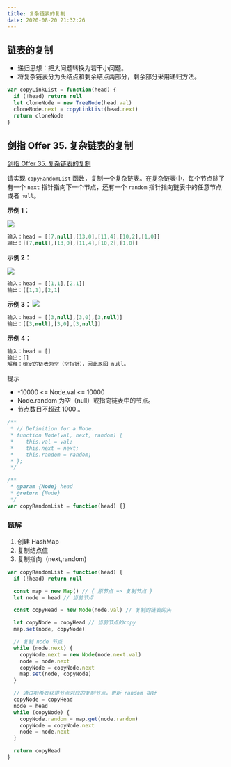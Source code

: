 ```yaml
---
title: 复杂链表的复制
date: 2020-08-20 21:32:26
---
```


## 链表的复制

- 递归思想：把大问题转换为若干小问题。
- 将复杂链表分为头结点和剩余结点两部分，剩余部分采用递归方法。

```js
var copyLinkList = function(head) {
  if (!head) return null
  let cloneNode = new TreeNode(head.val)
  cloneNode.next = copyLinkList(head.next)
  return cloneNode
}
```

## 剑指 Offer 35. 复杂链表的复制

[剑指 Offer 35. 复杂链表的复制](https://leetcode-cn.com/problems/fu-za-lian-biao-de-fu-zhi-lcof/)

请实现 `copyRandomList` 函数，复制一个复杂链表。在复杂链表中，每个节点除了有一个 `next` 指针指向下一个节点，还有一个 `random` 指针指向链表中的任意节点或者 `null`。

**示例 1：**

![](https://assets.leetcode-cn.com/aliyun-lc-upload/uploads/2020/01/09/e1.png)

```js
输入：head = [[7,null],[13,0],[11,4],[10,2],[1,0]]
输出：[[7,null],[13,0],[11,4],[10,2],[1,0]]
```

**示例 2：**

![](https://assets.leetcode-cn.com/aliyun-lc-upload/uploads/2020/01/09/e2.png)

```js
输入：head = [[1,1],[2,1]]
输出：[[1,1],[2,1]
```

**示例 3：**
![](https://assets.leetcode-cn.com/aliyun-lc-upload/uploads/2020/01/09/e3.png)

```js
输入：head = [[3,null],[3,0],[3,null]]
输出：[[3,null],[3,0],[3,null]]
```

**示例 4：**

```js
输入：head = []
输出：[]
解释：给定的链表为空（空指针），因此返回 null。
```

提示

- -10000 <= Node.val <= 10000
- Node.random 为空（null）或指向链表中的节点。
- 节点数目不超过 1000 。

```js
/**
 * // Definition for a Node.
 * function Node(val, next, random) {
 *    this.val = val;
 *    this.next = next;
 *    this.random = random;
 * };
 */

/**
 * @param {Node} head
 * @return {Node}
 */
var copyRandomList = function(head) {}
```

<h3>题解</h3>

1. 创建 HashMap
2. 复制结点值
3. 复制指向（next,random)

```js
var copyRandomList = function(head) {
  if (!head) return null

  const map = new Map() // { 原节点 => 复制节点 }
  let node = head // 当前节点

  const copyHead = new Node(node.val) // 复制的链表的头

  let copyNode = copyHead // 当前节点的copy
  map.set(node, copyNode)

  // 复制 node 节点
  while (node.next) {
    copyNode.next = new Node(node.next.val)
    node = node.next
    copyNode = copyNode.next
    map.set(node, copyNode)
  }

  // 通过哈希表获得节点对应的复制节点，更新 random 指针
  copyNode = copyHead
  node = head
  while (copyNode) {
    copyNode.random = map.get(node.random)
    copyNode = copyNode.next
    node = node.next
  }

  return copyHead
}
```
